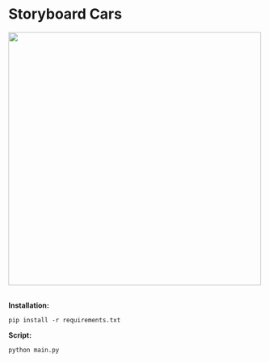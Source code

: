 # Storyboard Cars<br />
<img src="https://github.com/dergreiner/Storyboard_cars/blob/c9373321d32fa61461db7f4553b4635a39695dbe/DokumentationScrenshot.png" width="500"><br />
<br />

**Installation:**<br />
```
pip install -r requirements.txt
```
**Script:**<br />
```
python main.py
```
